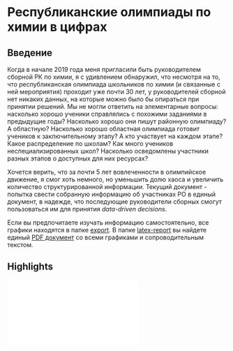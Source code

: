 # Республиканские олимпиады по химии в цифрах

## Введение

Когда в начале 2019 года меня пригласили быть руководителем сборной РК по химии, я с удивлением обнаружил, что несмотря на то, что республиканская олимпиада школьников по химии (и связанные с ней мероприятия) проходит уже почти 30 лет, у руководителей сборной нет никаких данных, на которые можно было бы опираться при принятии решений. Мы не могли ответить на элементарные вопросы: насколько хорошо ученики справлялись с похожими заданиями в предыдущие годы? Насколько хорошо они пишут районную олимпиаду? А областную? Насколько хорошо областная олимпиада готовит учеников к заключительному этапу? А кто участвует на каждом этапе? Какое распределение по школам? Как много учеников неспециализированных школ? Насколько осведомлены участники разных этапов о доступных для них ресурсах?

Хочется верить, что за почти 5 лет вовлеченности в олимпийское движение, я смог хоть немного, но уменьшить долю хаоса и увеличить количество структурированной информации. Текущий документ - попытка свести собранную информацию об участниках РО в единый документ, в надежде, что последующие руководители сборных смогут пользоваться им для принятия *data-driven decisions*.

Если вы предпочитаете изучать информацию самостоятельно, все графики находятся в папке [export](export/). В папке [latex-report](latex-report/) вы найдете единый [PDF документ](latex-report/ro2023report.pdf) со всеми графиками и сопроводительным текстом.

## Highlights

![](export/pdf/results/2023/respa/grade11.pdf)